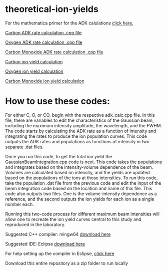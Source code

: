 # theoretical-ion-yields

For the mathematica primer for the ADK calulations [click here.](https://github.com/laser-science/theoretical-ion-yields/blob/main/Primer%20for%20ADK%20code.nb)

[Carbon ADK rate calculation .cpp file](https://github.com/laser-science/theoretical-ion-yields/blob/main/adk_calcC.cpp)

[Oxygen ADK rate calculation .cpp file](https://github.com/laser-science/theoretical-ion-yields/blob/main/adk_calcO.cpp)

[Carbon Monoxide ADK rate calculation .cpp file](https://github.com/laser-science/theoretical-ion-yields/blob/main/adk_calcCO.cpp)

[Carbon ion yield calculation](https://github.com/laser-science/theoretical-ion-yields/blob/main/GaussianBeamIntegrationC.cpp)

[Oxygen ion yield calculation](https://github.com/laser-science/theoretical-ion-yields/blob/main/GaussianBeamIntegrationO.cpp)

[Carbon Monoxide ion yield calculation](https://github.com/laser-science/theoretical-ion-yields/blob/main/GaussianBeamIntegrationCO.cpp)


# How to use these codes:

For either C, O, or CO, begin with the respective adk_calc.cpp file. In this file, there are variables to edit the characteristics of the Gaussian beam, including the maximum 
intensity amplitude, the wavelength, and the FWHM. The code starts by calculating the ADK rate as a function of intensity and integrating the rates to produce the ion population curves. This code outputs the ADK rates and populations as functions of intensity in two separate .dat files.

Once you run this code, to get the total ion yield the GaussianBeamIntegration.cpp code is next. This code takes the populations and integrates based on the intensity-volume dependence of the beam. Volumes are calculated based on intensity, and the yields are updated based on the populations of the ions at those intensities. To run this code,
take the population .dat file from the previous code and edit the input of the beam integration code based on the location and name of this file. This code also outputs two files.
One is the volume-intensity dependence as a reference, and the second outputs the ion yields for each ion as a single number each. 

Running this two-code process for different maximum beam intensities will allow one to recreate the ion yield curves central to this study and reproduced in the laboratory. 

Suggested C++ compiler: mingw64 [download here](https://sourceforge.net/projects/mingw-w64/files/Toolchains%20targetting%20Win32/Personal%20Builds/mingw-builds/installer/mingw-w64-install.exe/download)

Suggested IDE: Eclipse [download here](https://www.eclipse.org/downloads/)

For help setting up the compiler in Eclipse, [click here](https://stackoverflow.com/questions/3978898/how-to-compile-and-run-c-with-mingw-using-eclipse-and-cdt)

Download this entire repository as a zip folder to run locally
